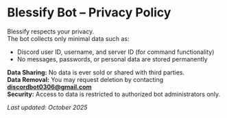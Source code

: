 # Blessify Bot – Privacy Policy

Blessify respects your privacy.  
The bot collects only minimal data such as:
- Discord user ID, username, and server ID (for command functionality)
- No messages, passwords, or personal data are stored permanently

**Data Sharing:** No data is ever sold or shared with third parties.  
**Data Removal:** You may request deletion by contacting **discordbot0306@gmail.com**  
**Security:** Access to data is restricted to authorized bot administrators only.

_Last updated: October 2025_
